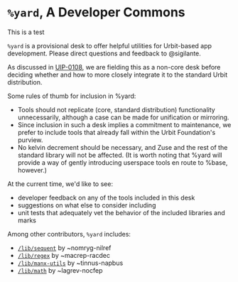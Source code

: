 #   `%yard`, A Developer Commons
This is a test

`%yard` is a provisional desk to offer helpful utilities for Urbit-based app development.  Please direct questions and feedback to @sigilante.

As discussed in [UIP-0108](https://github.com/urbit/UIPs/blob/main/UIPS/UIP-0108.md), we are fielding this as a non-core desk before deciding whether and how to more closely integrate it to the standard Urbit distribution.

Some rules of thumb for inclusion in %yard:

- Tools should not replicate (core, standard distribution) functionality unnecessarily, although a case can be made for unification or mirroring.
- Since inclusion in such a desk implies a commitment to maintenance, we prefer to include tools that already fall within the Urbit Foundation's purview.
- No kelvin decrement should be necessary, and Zuse and the rest of the standard library will not be affected. (It is worth noting that %yard will provide a way of gently introducing userspace tools en route to %base, however.)

At the current time, we'd like to see:

- developer feedback on any of the tools included in this desk
- suggestions on what else to consider including
- unit tests that adequately vet the behavior of the included libraries and marks

Among other contributors, `%yard` includes:

- [`/lib/sequent`](https://github.com/jackfoxy/sequent) by ~nomryg-nilref
- [`/lib/regex`](https://github.com/lynko/re.hoon) by ~macrep-racdec
- [`/lib/manx-utils`](https://github.com/tinnus-napbus/manx-utils/) by ~tinnus-napbus
- [`/lib/math`](https://github.com/sigilante/libmath) by ~lagrev-nocfep

